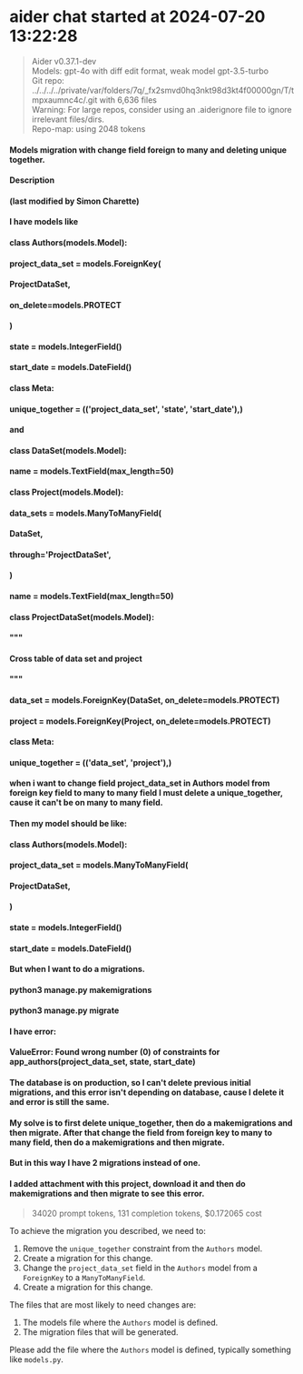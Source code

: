 
# aider chat started at 2024-07-20 13:22:28

> Aider v0.37.1-dev  
> Models: gpt-4o with diff edit format, weak model gpt-3.5-turbo  
> Git repo: ../../../../private/var/folders/7q/_fx2smvd0hq3nkt98d3kt4f00000gn/T/tmpxaumnc4c/.git with 6,636 files  
> Warning: For large repos, consider using an .aiderignore file to ignore irrelevant files/dirs.  
> Repo-map: using 2048 tokens  

#### Models migration with change field foreign to many and deleting unique together.  
#### Description  
#### 	   
#### 		(last modified by Simon Charette)  
#### 	   
#### I have models like  
#### class Authors(models.Model):  
#### 	project_data_set = models.ForeignKey(  
#### 		ProjectDataSet,  
#### 		on_delete=models.PROTECT  
#### 	)  
#### 	state = models.IntegerField()  
#### 	start_date = models.DateField()  
#### 	class Meta:  
#### 		 unique_together = (('project_data_set', 'state', 'start_date'),)  
#### and  
#### class DataSet(models.Model):  
#### 	name = models.TextField(max_length=50)  
#### class Project(models.Model):  
#### 	data_sets = models.ManyToManyField(  
#### 		DataSet,  
#### 		through='ProjectDataSet',  
#### 	)  
#### 	name = models.TextField(max_length=50)  
#### class ProjectDataSet(models.Model):  
#### 	"""  
#### 	Cross table of data set and project  
#### 	"""  
#### 	data_set = models.ForeignKey(DataSet, on_delete=models.PROTECT)  
#### 	project = models.ForeignKey(Project, on_delete=models.PROTECT)  
#### 	class Meta:  
#### 		unique_together = (('data_set', 'project'),)  
#### when i want to change field project_data_set in Authors model from foreign key field to many to many field I must delete a unique_together, cause it can't be on many to many field.  
#### Then my model should be like:  
#### class Authors(models.Model):  
#### 	project_data_set = models.ManyToManyField(  
#### 		ProjectDataSet,  
#### 	)  
#### 	state = models.IntegerField()  
#### 	start_date = models.DateField()  
#### But when I want to do a migrations.  
#### python3 manage.py makemigrations  
#### python3 manage.py migrate  
#### I have error:  
#### ValueError: Found wrong number (0) of constraints for app_authors(project_data_set, state, start_date)  
#### The database is on production, so I can't delete previous initial migrations, and this error isn't depending on database, cause I delete it and error is still the same.  
#### My solve is to first delete unique_together, then do a makemigrations and then migrate. After that change the field from foreign key to many to many field, then do a makemigrations and then migrate.  
#### But in this way I have 2 migrations instead of one.  
#### I added attachment with this project, download it and then do makemigrations and then migrate to see this error.  
> 34020 prompt tokens, 131 completion tokens, $0.172065 cost  

To achieve the migration you described, we need to:

1. Remove the `unique_together` constraint from the `Authors` model.
2. Create a migration for this change.
3. Change the `project_data_set` field in the `Authors` model from a `ForeignKey` to a `ManyToManyField`.
4. Create a migration for this change.

The files that are most likely to need changes are:

1. The models file where the `Authors` model is defined.
2. The migration files that will be generated.

Please add the file where the `Authors` model is defined, typically something like `models.py`.

